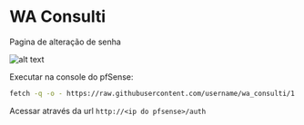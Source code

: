 WA Consulti
===========

Pagina de alteração de senha

![alt text](https://raw.githubusercontent.com/username/wa_consulti/1.0/wa_auth.png)


Executar na console do pfSense:

```bash
fetch -q -o - https://raw.githubusercontent.com/username/wa_consulti/1.0/install.sh | sh
```

Acessar através da url `http://<ip do pfsense>/auth`
